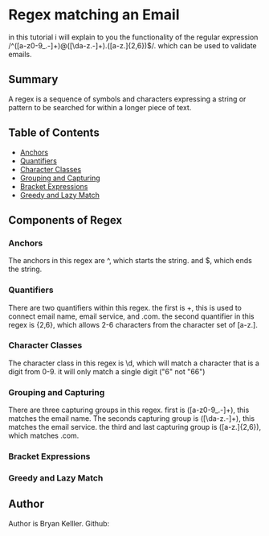 # Regex matching an Email 

in this tutorial i will explain to you the functionality of the regular expression /^([a-z0-9_\.-]+)@([\da-z\.-]+)\.([a-z\.]{2,6})$/. which can be used to validate emails.

## Summary

A regex is a sequence of symbols and characters expressing a string or pattern to be searched for within a longer piece of text.

## Table of Contents

- [Anchors](#anchors)
- [Quantifiers](#quantifiers)
- [Character Classes](#character-classes)
- [Grouping and Capturing](#grouping-and-capturing)
- [Bracket Expressions](#bracket-expressions)
- [Greedy and Lazy Match](#greedy-and-lazy-match)

## Components of Regex

### Anchors
 The anchors in this regex are ^, which starts the string. and $, which ends the string.
### Quantifiers
 There are two quantifiers within this regex. the first is +, this is used to connect email name, email service, and .com. the second quantifier in this regex is {2,6}, which allows 2-6 characters from the character set of [a-z\.].
### Character Classes
  The character class in this regex is \d, which will match a character that is a digit from 0-9. it will only match a single digit ("6" not "66")
### Grouping and Capturing
  There are three capturing groups in this regex. first is ([a-z0-9_\.-]+), this matches the email name. The seconds capturing group is ([\da-z\.-]+), this matches the email service. the third and last capturing group is ([a-z\.]{2,6}), which matches .com.
### Bracket Expressions
  
### Greedy and Lazy Match

## Author

Author is Bryan Kelller. Github: 

